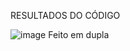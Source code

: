 RESULTADOS DO CÓDIGO

![image](https://github.com/mareshbard/PDM2-24-1/assets/125154278/899d5022-b073-4ac1-a3a5-f67c0d1be288)
Feito em dupla 
